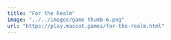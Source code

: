 ```yaml
---
title: "For the Realm"
image: "../../images/game thumb-6.png"
url: "https://play.mascot.games/for-the-realm.html"
---
```

